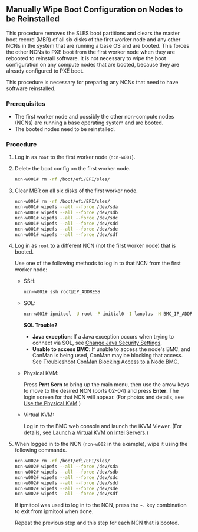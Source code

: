 ## Manually Wipe Boot Configuration on Nodes to be Reinstalled

This procedure removes the SLES boot partitions and clears the master boot record \(MBR\) of all six disks of the first worker node and any other NCNs in the system that are running a base OS and are booted. This forces the other NCNs to PXE boot from the first worker node when they are rebooted to reinstall software. It is not necessary to wipe the boot configuration on any compute nodes that are booted, because they are already configured to PXE boot.

This procedure is necessary for preparing any NCNs that need to have software reinstalled.

### Prerequisites

-   The first worker node and possibly the other non-compute nodes \(NCNs\) are running a base operating system and are booted.
-   The booted nodes need to be reinstalled.

### Procedure

1.  Log in as `root` to the first worker node \(`ncn-w001`\).

2.  Delete the boot config on the first worker node.

    ```bash
    ncn-w001# rm -rf /boot/efi/EFI/sles/
    ```

3.  Clear MBR on all six disks of the first worker node.

    ```bash
    ncn-w001# rm -rf /boot/efi/EFI/sles/
    ncn-w001# wipefs --all --force /dev/sda
    ncn-w001# wipefs --all --force /dev/sdb
    ncn-w001# wipefs --all --force /dev/sdc
    ncn-w001# wipefs --all --force /dev/sdd
    ncn-w001# wipefs --all --force /dev/sde
    ncn-w001# wipefs --all --force /dev/sdf
    ```

4.  Log in as `root` to a different NCN \(not the first worker node\) that is booted.

    Use one of the following methods to log in to that NCN from the first worker node:

    -   SSH:

        ```bash
        ncn-w001# ssh root@IP_ADDRESS
        ```

    -   SOL:

        ```bash
        ncn-w001# ipmitool -U root -P initial0 -I lanplus -H BMC_IP_ADDRESS sol activate
        ```

        **SOL Trouble?**

        -   **Java exception**: If a Java exception occurs when trying to connect via SOL, see [Change Java Security Settings](Change_Java_Security_Settings.md).
        -   **Unable to access BMC**: If unable to access the node's BMC, and ConMan is being used, ConMan may be blocking that access. See [Troubleshoot ConMan Blocking Access to a Node BMC](../conman/Troubleshoot_ConMan_Blocking_Access_to_a_Node_BMC.md).
    
    -   Physical KVM: 
        
        Press **Prnt Scrn** to bring up the main menu, then use the arrow keys to move to the desired NCN \(ports 02–04\) and press **Enter**. The login screen for that NCN will appear. \(For photos and details, see [Use the Physical KVM](Use_the_Physical_KVM.md).\)
    
    -   Virtual KVM: 
        
        Log in to the BMC web console and launch the iKVM Viewer. \(For details, see [Launch a Virtual KVM on Intel Servers](Launch_a_Virtual_KVM_on_Intel_Servers.md).\)

5.  When logged in to the NCN \(`ncn-w002` in the example\), wipe it using the following commands.

    ```bash
    ncn-w002# rm -rf /boot/efi/EFI/sles/
    ncn-w002# wipefs --all --force /dev/sda
    ncn-w002# wipefs --all --force /dev/sdb
    ncn-w002# wipefs --all --force /dev/sdc
    ncn-w002# wipefs --all --force /dev/sdd
    ncn-w002# wipefs --all --force /dev/sde
    ncn-w002# wipefs --all --force /dev/sdf
    ```

    If ipmitool was used to log in to the NCN, press the `~.` key combination to exit from ipmitool when done.

    Repeat the previous step and this step for each NCN that is booted.




